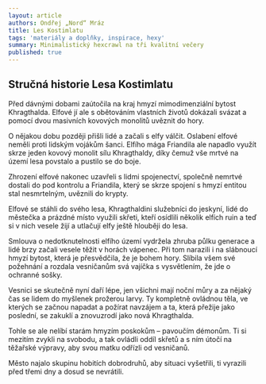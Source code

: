 ```yaml
---
layout: article
authors: Ondřej „Nord“ Mráz
title: Les Kostimlatu
tags: 'materiály a doplňky, inspirace, hexy'
summary: Minimalistický hexcrawl na tři kvalitní večery
published: true
---
```

## Stručná historie Lesa Kostimlatu

Před dávnými dobami zaútočila na kraj hmyzí mimodimenziální bytost Khragthalda. Elfové jí ale s obětováním vlastních životů dokázali svázat a pomocí dvou masivních kovových monolitů uvěznit do hory.

O nějakou dobu později přišli lidé a začali s elfy válčit. Oslabení elfové neměli proti lidským vojákům šanci. Elfího mága Friandila ale napadlo využít skrze jeden kovový monolit sílu Khragthaldy, díky čemuž vše mrtvé na území lesa povstalo a pustilo se do boje.

Zhrození elfové nakonec uzavřeli s lidmi spojenectví, společně nemrtvé dostali do pod kontrolu a Friandila, který se skrze spojení s hmyzí entitou stal nesmrtelným, uvěznili do krypty.

Elfové se stáhli do svého lesa, Khragthaldini služebníci do jeskyní, lidé do městečka a prázdné místo využili skřeti, kteří osídlili několik elfích ruin a teď si v nich vesele žijí a utlačují elfy ještě hlouběji do lesa.

Smlouva o nedotknutelnosti elfího území vydržela zhruba půlku generace a lidé brzy začali vesele těžit v horách vápenec. Při tom narazili i na slábnoucí hmyzí bytost, která je přesvědčila, že je bohem hory. Slíbila všem své požehnání a rozdala vesničanům svá vajíčka s vysvětlením, že jde o ochranné sošky.

Vesnici se skutečně nyní daří lépe, jen všichni mají noční můry a za nějaký čas se lidem do myšlenek prožerou larvy. Ty kompletně ovládnou těla, ve kterých se začnou napadat a požírat navzájem a ta, která přežije jako poslední, se zakuklí a znovuzrodí jako nová Khragthalda.

Tohle se ale nelíbí starám hmyzím poskokům – pavoučím démonům. Ti si mezitím zvykli na svobodu, a tak ovládli oddíl skřetů a s ním útočí na těžařské výpravy, aby svou matku odřízli od vesničanů.

Město najalo skupinu hobitích dobrodruhů, aby situaci vyšetřili, ti vyrazili před třemi dny a dosud se nevrátili.